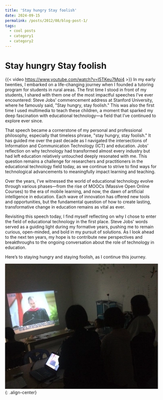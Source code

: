 ```yaml
---
title: 'Stay hungry Stay foolish'
date: 2024-09-15
permalink: /posts/2012/08/blog-post-1/
tags:
  - cool posts
  - category1
  - category2
---
```



Stay hungry Stay foolish
======

{{< video https://www.youtube.com/watch?v=I5TKeu7Mpi4 >}}
In my early twenties, I embarked on a life-changing journey when I founded a tutoring program for students in rural areas. The first time I stood in front of my students, I shared with them one of the most impactful speeches I’ve ever encountered: Steve Jobs' commencement address at Stanford University, where he famously said, "Stay hungry, stay foolish." This was also the first time I used multimedia to teach these children, a moment that sparked my deep fascination with educational technology—a field that I’ve continued to explore ever since.

That speech became a cornerstone of my personal and professional philosophy, especially that timeless phrase, "stay hungry, stay foolish." It has guided me over the past decade as I navigated the intersections of Information and Communication Technology (ICT) and education. Jobs’ reflection on why technology had transformed almost every industry but had left education relatively untouched deeply resonated with me. This question remains a challenge for researchers and practitioners in the educational technology field today, as we continue to strive to find ways for technological advancements to meaningfully impact learning and teaching.

Over the years, I’ve witnessed the world of educational technology evolve through various phases—from the rise of MOOCs (Massive Open Online Courses) to the era of mobile learning, and now, the dawn of artificial intelligence in education. Each wave of innovation has offered new tools and opportunities, but the fundamental question of how to create lasting, transformative change in education remains as vital as ever.

Revisiting this speech today, I find myself reflecting on why I chose to enter the field of educational technology in the first place. Steve Jobs' words served as a guiding light during my formative years, pushing me to remain curious, open-minded, and bold in my pursuit of solutions. As I look ahead to the next ten years, my hope is to contribute new perspectives and breakthroughs to the ongoing conversation about the role of technology in education.

Here’s to staying hungry and staying foolish, as I continue this journey.

![Steve](images/steve.png){: .align-center}
